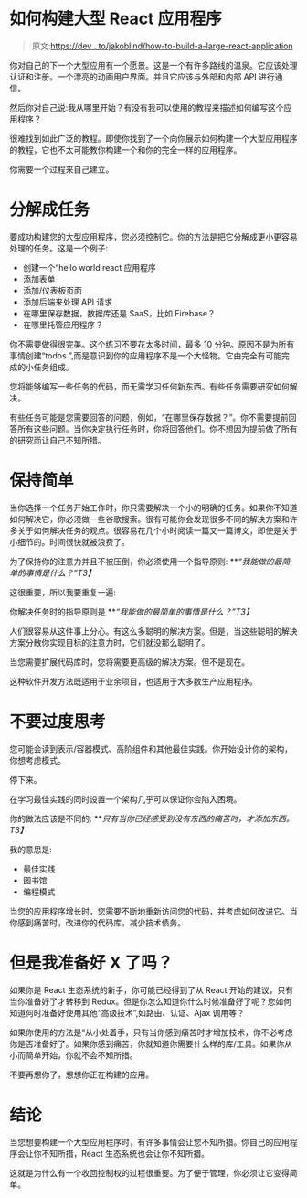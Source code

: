 # 如何构建大型 React 应用程序

> 原文:[https://dev . to/jakoblind/how-to-build-a-large-react-application](https://dev.to/jakoblind/how-to-build-a-large-react-application)

你对自己的下一个大型应用有一个愿景。这是一个有许多路线的温泉。它应该处理认证和注册。一个漂亮的动画用户界面。并且它应该与外部和内部 API 进行通信。

然后你对自己说:我从哪里开始？有没有我可以使用的教程来描述如何编写这个应用程序？

很难找到如此广泛的教程。即使你找到了一个向你展示如何构建一个大型应用程序的教程，它也不太可能教你构建一个和你的完全一样的应用程序。

你需要一个过程来自己建立。

# 分解成任务

要成功构建您的大型应用程序，您必须控制它。你的方法是把它分解成更小更容易处理的任务。这是一个例子:

*   创建一个“hello world react 应用程序
*   添加表单
*   添加/仪表板页面
*   添加后端来处理 API 请求
*   在哪里保存数据，数据库还是 SaaS，比如 Firebase？
*   在哪里托管应用程序？

你不需要做得很完美。这个练习不要花太多时间，最多 10 分钟。原因不是为所有事情创建“todos ”,而是意识到你的应用程序不是一个大怪物。它由完全有可能完成的小任务组成。

您将能够编写一些任务的代码，而无需学习任何新东西。有些任务需要研究如何解决。

有些任务可能是您需要回答的问题，例如，“在哪里保存数据？”。你不需要提前回答所有这些问题。当你决定执行任务时，你将回答他们。你不想因为提前做了所有的研究而让自己不知所措。

# 保持简单

当你选择一个任务开始工作时，你只需要解决一个小的明确的任务。如果你不知道如何解决它，你必须做一些谷歌搜索。很有可能你会发现很多不同的解决方案和许多关于如何解决任务的观点。很容易花几个小时阅读一篇又一篇博文，即使是关于小细节的。时间很快就被浪费了。

为了保持你的注意力并且不被压倒，你必须使用一个指导原则: ***“我能做的最简单的事情是什么？”*T3】**

这很重要，所以我要重复一遍:

你解决任务时的指导原则是 ***“我能做的最简单的事情是什么？”*T3】**

人们很容易从这件事上分心。有这么多聪明的解决方案。但是，当这些聪明的解决方案分散你实现目标的注意力时，它们就没那么聪明了。

当您需要扩展代码库时，您将需要更高级的解决方案。但不是现在。

这种软件开发方法既适用于业余项目，也适用于大多数生产应用程序。

# 不要过度思考

您可能会读到表示/容器模式、高阶组件和其他最佳实践。你开始设计你的架构，你想考虑模式。

停下来。

在学习最佳实践的同时设置一个架构几乎可以保证你会陷入困境。

你的做法应该是不同的: ***只有当你已经感受到没有东西的痛苦时，才添加东西。*T3】**

我的意思是:

*   最佳实践
*   图书馆
*   编程模式

当您的应用程序增长时，您需要不断地重新访问您的代码，并考虑如何改进它。当你感到痛苦时，改进你的代码库，减少技术债务。

# 但是我准备好 X 了吗？

如果你是 React 生态系统的新手，你可能已经得到了从 React 开始的建议，只有当你准备好了才转移到 Redux。但是你怎么知道你什么时候准备好了呢？您如何知道何时准备好使用其他“高级技术”,如路由、认证、Ajax 调用等？

如果你使用的方法是“从小处着手，只有当你感到痛苦时才增加技术，你不必考虑你是否准备好了。如果你感到痛苦，你就知道你需要什么样的库/工具。如果你从小而简单开始，你就不会不知所措。

不要再想你了，想想你正在构建的应用。

# 结论

当您想要构建一个大型应用程序时，有许多事情会让您不知所措。你自己的应用程序会让你不知所措，React 生态系统也会让你不知所措。

这就是为什么有一个收回控制权的过程很重要。为了便于管理，你必须让它变得简单。